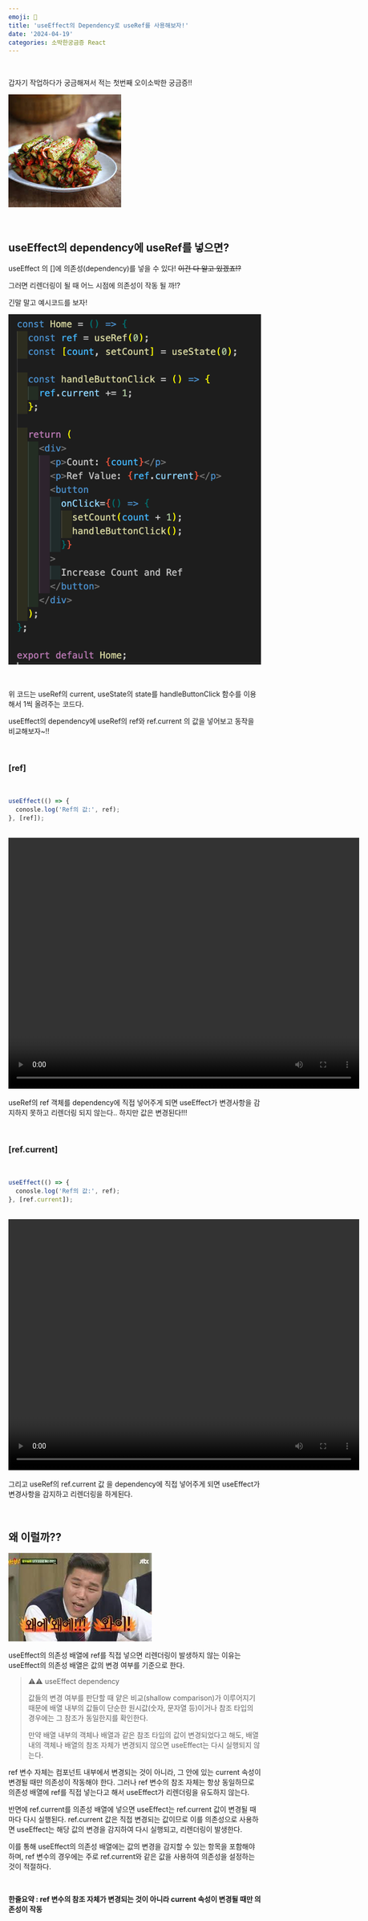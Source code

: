 ```yaml
---
emoji: 💭
title: 'useEffect의 Dependency로 useRef를 사용해보자!'
date: '2024-04-19'
categories: 소박한궁금증 React
---
```


<br>

갑자기 작업하다가 궁금해져서 적는 첫번째 오이소박한 궁금증!!

![1.jpeg](1.jpeg)

<br>

## useEffect의 dependency에 useRef를 넣으면?

useEffect 의 []에 의존성(dependency)를 넣을 수 있다! ~~이건 다 알고 있겠죠!?~~

그러면 리렌더링이 될 때 어느 시점에 의존성이 작동 될 까!?

긴말 말고 예시코드를 보자!

![2.png](2.png)

<br>

위 코드는 useRef의 current, useState의 state를 handleButtonClick 함수를 이용해서 1씩 올려주는 코드다.

useEffect의 dependency에 useRef의 ref와 ref.current 의 값을 넣어보고 동작을 비교해보자~!!

<br>

### [ref]

<br>

```typescript
useEffect(() => {
  conosle.log('Ref의 값:', ref);
}, [ref]);
```

<br>

<video width="700" height="500" controls>
  <source src="3.mov" type="video/mp4">
</video>

<br>

useRef의 ref 객체를 dependency에 직접 넣어주게 되면 useEffect가 변경사항을 감지하지 못하고 리렌더링 되지 않는다.. 하지만 값은 변경된다!!!

<br>

### [ref.current]

<br>

```typescript
useEffect(() => {
  conosle.log('Ref의 값:', ref);
}, [ref.current]);
```

<br>

<video width="700" height="500" controls >
  <source src="4.mov" type="video/mp4">
</video>

<br>

그리고 useRef의 ref.current 값 을 dependency에 직접 넣어주게 되면 useEffect가 변경사항을 감지하고 리렌더링을 하게된다.

<br>

## 왜 이럴까??

![5.jpeg](5.jpeg)

useEffect의 의존성 배열에 ref를 직접 넣으면 리렌더링이 발생하지 않는 이유는 useEffect의 의존성 배열은 값의 변경 여부를 기준으로 한다.

> ⚠️⚠️ useEffect dependency
>
> 값들의 변경 여부를 판단할 때 얕은 비교(shallow comparison)가 이루어지기 때문에 배열 내부의 값들이 단순한 원시값(숫자, 문자열 등)이거나 참조 타입의 경우에는 그 참조가 동일한지를 확인한다.
>
> 만약 배열 내부의 객체나 배열과 같은 참조 타입의 값이 변경되었다고 해도, 배열 내의 객체나 배열의 참조 자체가 변경되지 않으면 useEffect는 다시 실행되지 않는다.

ref 변수 자체는 컴포넌트 내부에서 변경되는 것이 아니라, 그 안에 있는 current 속성이 변경될 때만 의존성이 작동해야 한다. 그러나 ref 변수의 참조 자체는 항상 동일하므로 의존성 배열에 ref를 직접 넣는다고 해서 useEffect가 리렌더링을 유도하지 않는다.

반면에 ref.current를 의존성 배열에 넣으면 useEffect는 ref.current 값이 변경될 때마다 다시 실행된다. ref.current 값은 직접 변경되는 값이므로 이를 의존성으로 사용하면 useEffect는 해당 값의 변경을 감지하여 다시 실행되고, 리렌더링이 발생한다.

이를 통해 useEffect의 의존성 배열에는 값의 변경을 감지할 수 있는 항목을 포함해야 하며, ref 변수의 경우에는 주로 ref.current와 같은 값을 사용하여 의존성을 설정하는 것이 적절하다.

<br>

<strong>한줄요약 : ref 변수의 참조 자체가 변경되는 것이 아니라 current 속성이 변경될 때만 의존성이 작동 </strong>

```toc

```
